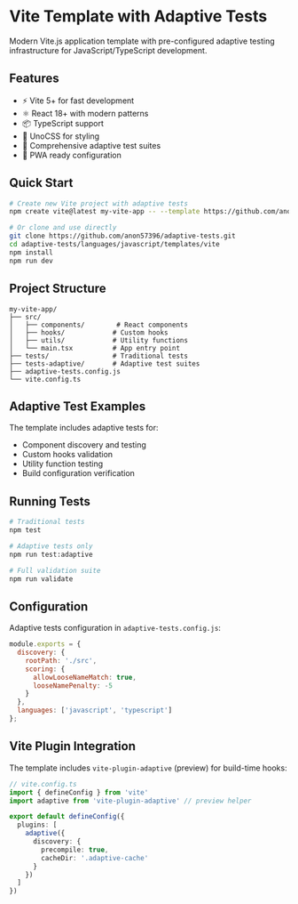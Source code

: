 # Vite Template with Adaptive Tests

Modern Vite.js application template with pre-configured adaptive testing infrastructure for JavaScript/TypeScript development.

## Features

- ⚡ Vite 5+ for fast development
- ⚛️ React 18+ with modern patterns
- 📦 TypeScript support
- 🎨 UnoCSS for styling
- 🧪 Comprehensive adaptive test suites
- 📱 PWA ready configuration

## Quick Start

```bash
# Create new Vite project with adaptive tests
npm create vite@latest my-vite-app -- --template https://github.com/anon57396/adaptive-tests/languages/javascript/templates/vite

# Or clone and use directly
git clone https://github.com/anon57396/adaptive-tests.git
cd adaptive-tests/languages/javascript/templates/vite
npm install
npm run dev
```

## Project Structure

```
my-vite-app/
├── src/
│   ├── components/        # React components
│   ├── hooks/            # Custom hooks
│   ├── utils/            # Utility functions
│   └── main.tsx          # App entry point
├── tests/                # Traditional tests
├── tests-adaptive/       # Adaptive test suites
├── adaptive-tests.config.js
└── vite.config.ts
```

## Adaptive Test Examples

The template includes adaptive tests for:
- Component discovery and testing
- Custom hooks validation
- Utility function testing
- Build configuration verification

## Running Tests

```bash
# Traditional tests
npm test

# Adaptive tests only
npm run test:adaptive

# Full validation suite
npm run validate
```

## Configuration

Adaptive tests configuration in `adaptive-tests.config.js`:

```javascript
module.exports = {
  discovery: {
    rootPath: './src',
    scoring: {
      allowLooseNameMatch: true,
      looseNamePenalty: -5
    }
  },
  languages: ['javascript', 'typescript']
};
```

## Vite Plugin Integration

The template includes `vite-plugin-adaptive` (preview) for build-time hooks:

```typescript
// vite.config.ts
import { defineConfig } from 'vite'
import adaptive from 'vite-plugin-adaptive' // preview helper

export default defineConfig({
  plugins: [
    adaptive({
      discovery: {
        precompile: true,
        cacheDir: '.adaptive-cache'
      }
    })
  ]
})